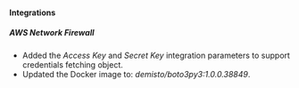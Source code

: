 
#### Integrations
##### AWS Network Firewall
- Added the *Access Key* and *Secret Key* integration parameters to support credentials fetching object.
- Updated the Docker image to: *demisto/boto3py3:1.0.0.38849*.

